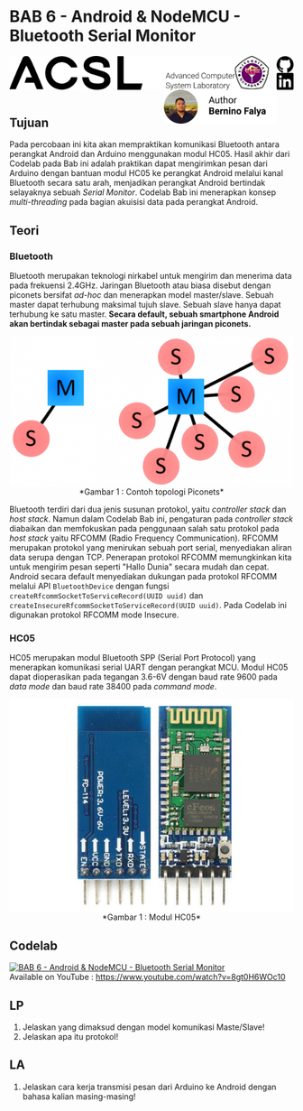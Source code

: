 # BAB 6 - Android & NodeMCU - Bluetooth Serial Monitor

<img align="left" src="../images/logo.png" width="400">
<img align="left" src="../images/logo_ug.jpg" width="60">
<a href="https://github.com/lefalya">
  <img align="right" src="../images/Github.png" width="30">
</a>
<a href="https://www.linkedin.com/in/berninofalya/">
  <img align="right" src="../images/LinkedIn.png" width="30">
</a>
<img align="right" src="../images/BerninoFalya.png" width="200">
<br/><br/><br/><br/>

## Tujuan
Pada percobaan ini kita akan mempraktikan komunikasi Bluetooth antara perangkat Android dan Arduino menggunakan modul HC05. Hasil akhir dari Codelab pada Bab ini adalah praktikan dapat mengirimkan pesan dari Arduino dengan bantuan modul HC05 ke perangkat Android melalui kanal Bluetooth secara satu arah, menjadikan perangkat Android bertindak selayaknya sebuah *Serial Monitor*. Codelab Bab ini menerapkan konsep *multi-threading* pada bagian akuisisi data pada perangkat Android.

## Teori
### Bluetooth
Bluetooth merupakan teknologi nirkabel untuk mengirim dan menerima data pada frekuensi 2.4GHz. Jaringan Bluetooth atau biasa disebut dengan piconets bersifat *ad-hoc* dan menerapkan model master/slave. Sebuah master dapat terhubung maksimal tujuh slave. Sebuah slave hanya dapat terhubung ke satu master. **Secara default, sebuah smartphone Android akan bertindak sebagai master pada sebuah jaringan piconets.**  

<p align="center">
<img src="images/piconets.png" align="center"><br />
*Gambar 1 : Contoh topologi Piconets*<br />
</p>

Bluetooth terdiri dari dua jenis susunan protokol, yaitu *controller stack* dan *host stack*. Namun dalam Codelab Bab ini, pengaturan pada *controller stack* diabaikan dan memfokuskan pada penggunaan salah satu protokol pada *host stack* yaitu RFCOMM (Radio Frequency Communication). RFCOMM merupakan protokol yang menirukan sebuah port serial, menyediakan aliran data serupa dengan TCP. Penerapan protokol RFCOMM memungkinkan kita untuk mengirim pesan seperti "Hallo Dunia" secara mudah dan cepat. Android secara default menyediakan dukungan pada protokol RFCOMM melalui API `BluetoothDevice` dengan fungsi `createRfcommSocketToServiceRecord(UUID uuid)` dan `createInsecureRfcommSocketToServiceRecord(UUID uuid)`. Pada Codelab ini digunakan protokol RFCOMM mode Insecure. 

### HC05
HC05 merupakan modul Bluetooth SPP (Serial Port Protocol) yang menerapkan komunikasi serial UART dengan perangkat MCU. Modul HC05 dapat dioperasikan pada tegangan 3.6-6V dengan baud rate 9600 pada *data mode*  dan baud rate 38400 pada *command mode*.

<p align="center">
<img src="images/kit_bluetooth_hc05.jpg" align="center"><br />
*Gambar 1 : Modul HC05*<br />
</p>

## Codelab
[![BAB 6 - Android & NodeMCU - Bluetooth Serial Monitor](https://img.youtube.com/vi/8gt0H6WOc10/0.jpg)](https://www.youtube.com/watch?v=8gt0H6WOc10)
<br/>Available on YouTube : https://www.youtube.com/watch?v=8gt0H6WOc10

## LP
1. Jelaskan yang dimaksud dengan model komunikasi Maste/Slave!
2. Jelaskan apa itu protokol!

## LA
1. Jelaskan cara kerja transmisi pesan dari Arduino ke Android dengan bahasa kalian masing-masing!
